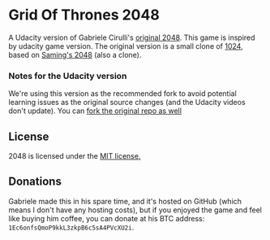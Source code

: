 # Grid Of Thrones 2048
A Udacity version of Gabriele Cirulli's [original 2048](http://gabrielecirulli.github.io/2048/). 
This game is inspired by udacity game version.
The original version is a small clone of [1024](https://play.google.com/store/apps/details?id=com.veewo.a1024), based on [Saming's 2048](http://saming.fr/p/2048/) (also a clone).

### Notes for the Udacity version
We're using this version as the recommended fork to avoid potential learning issues as the original source changes (and the Udacity videos don't update). You can [fork the original repo as well](https://github.com/gabrielecirulli/2048)

## License
2048 is licensed under the [MIT license.](https://github.com/gabrielecirulli/2048/blob/master/LICENSE.txt)

## Donations
Gabriele made this in his spare time, and it's hosted on GitHub (which means I don't have any hosting costs), but if you enjoyed the game and feel like buying him coffee, you can donate at his BTC address: `1Ec6onfsQmoP9kkL3zkpB6c5sA4PVcXU2i`.
